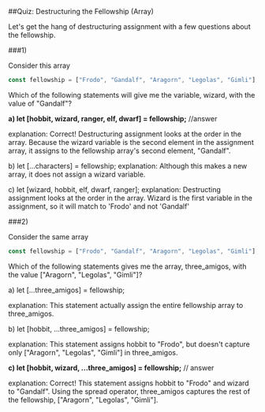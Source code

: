 ##Quiz: Destructuring the Fellowship (Array)

Let's get the hang of destructuring assignment with a few questions about the fellowship.


###1)

Consider this array

```javascript
const fellowship = ["Frodo", "Gandalf", "Aragorn", "Legolas", "Gimli"];
```

Which of the following statements will give me the variable, wizard, with the value of "Gandalf"?

**a) let [hobbit, wizard, ranger, elf, dwarf] = fellowship;** //answer

explanation: Correct! Destructuring assignment looks at the order in the array. Because the wizard variable is the second element in the assignment array, it assigns to the fellowship array's second element, "Gandalf". 

b) let [...characters] = fellowship;
explanation: Although this makes a new array, it does not assign a wizard variable.

c) let [wizard, hobbit, elf, dwarf, ranger];
explanation: Destructing assignment looks at the order in the array. Wizard is the first variable in the assignment, so it will match to 'Frodo' and not 'Gandalf'

###2)

Consider the same array

```javascript
const fellowship = ["Frodo", "Gandalf", "Aragorn", "Legolas", "Gimli"];
```

Which of the following statements gives me the array, three_amigos, with the value ["Aragorn", "Legolas", "Gimli"]?

a) let [...three_amigos] = fellowship;

explanation: This statement actually assign the entire fellowship array to three_amigos.

b) let [hobbit, ...three_amigos] = fellowship;

explanation: This statement assigns hobbit to "Frodo", but doesn't capture only ["Aragorn", "Legolas", "Gimli"] in three_amigos.

**c) let [hobbit, wizard, ...three_amigos] = fellowship;** // answer

explanation: Correct! This statement assigns hobbit to "Frodo" and wizard to "Gandalf". Using the spread operator, three_amigos captures the rest of the fellowship, ["Aragorn", "Legolas", "Gimli"].

